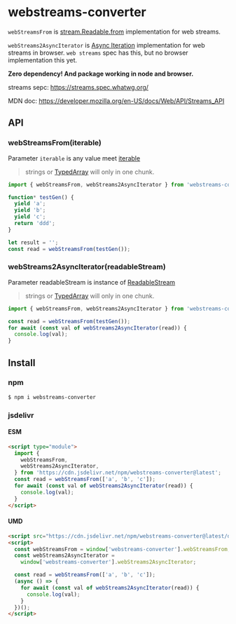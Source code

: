 # webstreams-converter

`webStreamsFrom` is [stream.Readable.from](https://nodejs.org/api/stream.html#streamreadablefromiterable-options) implementation for web streams.

`webStreams2AsyncIterator` is [Async Iteration](https://nodejs.org/api/webstreams.html#async-iteration) implementation for web streams in browser. `web streams` spec has this, but no browser implementation this yet.

**Zero dependency! And package working in node and browser.**

streams sepc:
https://streams.spec.whatwg.org/

MDN doc:
https://developer.mozilla.org/en-US/docs/Web/API/Streams_API

## API

### webStreamsFrom(iterable)

Parameter `iterable` is any value meet [iterable](https://developer.mozilla.org/en-US/docs/Web/JavaScript/Reference/Iteration_protocols#the_iterable_protocol)

> strings or [TypedArray](https://developer.mozilla.org/en-US/docs/Web/JavaScript/Reference/Global_Objects/TypedArray) will only in one chunk.

```javascript
import { webStreamsFrom, webStreams2AsyncIterator } from 'webstreams-converter';

function* testGen() {
  yield 'a';
  yield 'b';
  yield 'c';
  return 'ddd';
}

let result = '';
const read = webStreamsFrom(testGen());
```

### webStreams2AsyncIterator(readableStream)

Parameter readableStream is instance of [ReadableStream](https://developer.mozilla.org/en-US/docs/Web/API/ReadableStream)

> strings or [TypedArray](https://developer.mozilla.org/en-US/docs/Web/JavaScript/Reference/Global_Objects/TypedArray) will only in one chunk.

```javascript
import { webStreamsFrom, webStreams2AsyncIterator } from 'webstreams-converter';

const read = webStreamsFrom(testGen());
for await (const val of webStreams2AsyncIterator(read)) {
  console.log(val);
}
```

## Install

### npm

```bash
$ npm i webstreams-converter
```

### jsdelivr

#### ESM

```html
<script type="module">
  import {
    webStreamsFrom,
    webStreams2AsyncIterator,
  } from 'https://cdn.jsdelivr.net/npm/webstreams-converter@latest';
  const read = webStreamsFrom(['a', 'b', 'c']);
  for await (const val of webStreams2AsyncIterator(read)) {
    console.log(val);
  }
</script>
```

#### UMD

```html
<script src="https://cdn.jsdelivr.net/npm/webstreams-converter@latest/dist/webstreams-converter.umd.js"></script>
<script>
  const webStreamsFrom = window['webstreams-converter'].webStreamsFrom;
  const webStreams2AsyncIterator =
    window['webstreams-converter'].webStreams2AsyncIterator;

  const read = webStreamsFrom(['a', 'b', 'c']);
  (async () => {
    for await (const val of webStreams2AsyncIterator(read)) {
      console.log(val);
    }
  })();
</script>
```
